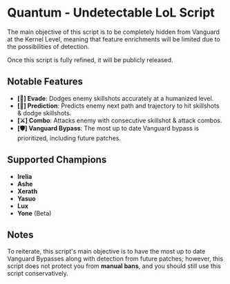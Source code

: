 # Quantum - Undetectable LoL Script

The main objective of this script is to be completely hidden from Vanguard at the Kernel Level, meaning that feature enrichments will be limited due to the possibilities of detection.

Once this script is fully refined, it will be publicly released.

## Notable Features

- **[🤸] Evade**: Dodges enemy skillshots accurately at a humanized level.
- **[🔮] Prediction**: Predicts enemy next path and trajectory to hit skillshots & dodge skillshots.
- **[⚔️] Combo**: Attacks enemy with consecutive skillshot & attack combos.
- **[🛡️] Vanguard Bypass**: The most up to date Vanguard bypass is prioritized, including future patches.

## Supported Champions

- **Irelia**
- **Ashe**
- **Xerath**
- **Yasuo**
- **Lux**
- **Yone** (Beta)

## Notes

To reiterate, this script's main objective is to have the most up to date Vanguard Bypasses along with detection from future patches; however, this script does not protect you from **manual bans**, and you should still use this script conservatively.
